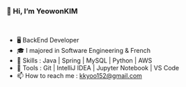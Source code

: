 
### 👋 Hi, I’m YeowonKIM
<br>

- 🖥️ BackEnd Developer
- 🎓 I majored in Software Engineering & French
- 👀 Skills : Java | Spring | MySQL | Python |  AWS  
- 🔨 Tools :  Git  |  IntelliJ IDEA  | Jupyter Notebook | VS Code 
- 📫 How to reach me : kkyoo152@gmail.com<br>
 
<br><br>



<!---
YeowonKIM/YeowonKIM is a ✨ special ✨ repository because its `README.md` (this file) appears on your GitHub profile.
You can click the Preview link to take a look at your changes.
--->
